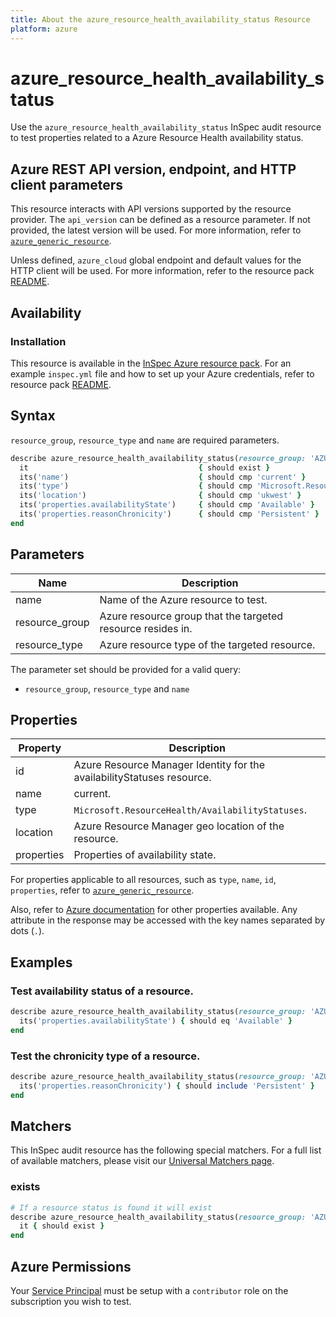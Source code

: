 ```yaml
---
title: About the azure_resource_health_availability_status Resource
platform: azure
---
```


# azure_resource_health_availability_status

Use the `azure_resource_health_availability_status` InSpec audit resource to test properties related to a Azure Resource Health availability status.

## Azure REST API version, endpoint, and HTTP client parameters

This resource interacts with API versions supported by the resource provider.
The `api_version` can be defined as a resource parameter.
If not provided, the latest version will be used.
For more information, refer to [`azure_generic_resource`](azure_generic_resource.md).

Unless defined, `azure_cloud` global endpoint and default values for the HTTP client will be used.
For more information, refer to the resource pack [README](../../README.md).

## Availability

### Installation

This resource is available in the [InSpec Azure resource pack](https://github.com/inspec/inspec-azure).
For an example `inspec.yml` file and how to set up your Azure credentials, refer to resource pack [README](../../README.md#Service-Principal).

## Syntax

`resource_group`, `resource_type` and `name` are required parameters.

```ruby
describe azure_resource_health_availability_status(resource_group: 'AZURE_RESOURCE_GROUP', resource_type: 'AZURE_RESOURCE_TYPE', name: 'RESOURCE_NAME') do
  it                                      { should exist }
  its('name')                             { should cmp 'current' }
  its('type')                             { should cmp 'Microsoft.ResourceHealth/AvailabilityStatuses' }
  its('location')                         { should cmp 'ukwest' }
  its('properties.availabilityState')     { should cmp 'Available' }
  its('properties.reasonChronicity')      { should cmp 'Persistent' }
end
```

## Parameters

| Name           | Description                                                                      |
|----------------|----------------------------------------------------------------------------------|
| name           | Name of the Azure resource to test.                                              |
| resource_group | Azure resource group that the targeted resource resides in.                      |
| resource_type  | Azure resource type of the targeted resource.                                    |

The parameter set should be provided for a valid query:
- `resource_group`, `resource_type` and `name`

## Properties

| Property                      | Description                                                      |
|-------------------------------|------------------------------------------------------------------|
| id                            | Azure Resource Manager Identity for the availabilityStatuses resource. |
| name                          | current.                                                         |
| type                          | `Microsoft.ResourceHealth/AvailabilityStatuses`.                   |
| location                      | Azure Resource Manager geo location of the resource.             |
| properties                    | Properties of availability state.                                |

For properties applicable to all resources, such as `type`, `name`, `id`, `properties`, refer to [`azure_generic_resource`](azure_generic_resource.md#properties).

Also, refer to [Azure documentation](https://docs.microsoft.com/en-us/rest/api/resourcehealth/availability-statuses/get-by-resource) for other properties available.
Any attribute in the response may be accessed with the key names separated by dots (`.`).

## Examples

### Test availability status of a resource.

```ruby
describe azure_resource_health_availability_status(resource_group: 'AZURE_RESOURCE_GROUP', resource_type: 'AZURE_RESOURCE_TYPE', name: 'RESOURCE_NAME') do
  its('properties.availabilityState') { should eq 'Available' }
end
```
### Test the chronicity type of a resource.

```ruby
describe azure_resource_health_availability_status(resource_group: 'AZURE_RESOURCE_GROUP', resource_type: 'AZURE_RESOURCE_TYPE', name: 'RESOURCE_NAME') do
  its('properties.reasonChronicity') { should include 'Persistent' }
end
```
## Matchers

This InSpec audit resource has the following special matchers. For a full list of available matchers, please visit our [Universal Matchers page](/inspec/matchers/).

### exists
```ruby
# If a resource status is found it will exist
describe azure_resource_health_availability_status(resource_group: 'AZURE_RESOURCE_GROUP', resource_type: 'AZURE_RESOURCE_TYPE', name: 'RESOURCE_NAME') do
  it { should exist }
end
```

## Azure Permissions

Your [Service Principal](https://docs.microsoft.com/en-us/azure/azure-resource-manager/resource-group-create-service-principal-portal) must be setup with a `contributor` role on the subscription you wish to test.